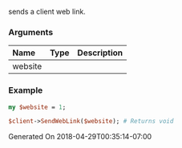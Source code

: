 sends a client web link.
### Arguments
**Name**|**Type**|**Description**
:---|:---|:---
website||

### Example

```perl
my $website = 1;

$client->SendWebLink($website); # Returns void
```


Generated On 2018-04-29T00:35:14-07:00